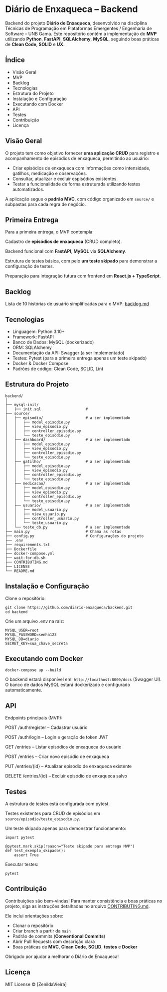 # Diário de Enxaqueca – Backend

Backend do projeto **Diário de Enxaqueca**, desenvolvido na disciplina Técnicas de Programação em Plataformas Emergentes / Engenharia de Software – UNB Gama.
Este repositório contém a implementação do **MVP** utilizando **Python**, **FastAPI**, **SQLAlchemy**, **MySQL**, seguindo boas práticas de **Clean Code**, **SOLID** e **UX**.

## Índice

* Visão Geral 
* MVP
* Backlog
* Tecnologias
* Estrutura do Projeto
* Instalação e Configuração
* Executando com Docker
* API
* Testes
* Contribuição
* Licença

## Visão Geral

O projeto tem como objetivo fornecer **uma aplicação CRUD** para registro e acompanhamento de episódios de enxaqueca, permitindo ao usuário:
* Criar episódios de enxaqueca com informações como intensidade, gatilhos, medicação e observações.
* Consultar, atualizar e excluir espisódios existentes.
* Testar a funcionalidade de forma estruturada utilizando testes automatizados.

A aplicação segue o **padrão MVC**, com código organizado em `source/` e subpastas para cada regra de negócio.

## Primeira Entrega

Para a primeira entrega, o MVP contempla:

Cadastro de **episódios de enxaqueca** (CRUD completo).

Backend funcional com **FastAPI**, **MySQL** via **SQLAlchemy**.

Estrutura de testes básica, com pelo **um teste skipado** para demonstrar a configuração de testes.

Preparação para integração futura com frontend em **React.js + TypeScript**.

## Backlog

Lista de 10 histórias de usuário simplificadas para o MVP: [backlog.md](https://github.com/diario-enxaqueca/documentacao/blob/main/docs/backlog.md)

## Tecnologias

* Linguagem: Python 3.10+
* Framework: FastAPI
* Banco de Dados: MySQL (dockerizado)
* ORM: SQLAlchemy
* Documentação da API: Swagger (a ser implementado)
* Testes: Pytest (para a primeira entrega apenas um teste skipado)
* Docker & Docker Compose
* Padrões de código: Clean Code, SOLID, Lint

## Estrutura do Projeto
```code
backend/
│
├── mysql-init/
│   ├── init.sql                    # 
├── source/
│   ├── episodio/                   # a ser implementado
│   │   ├── model_episodio.py
│   │   ├── view_episodio.py
│   │   ├── controller_episodio.py
│   │   └── teste_episodio.py
│   ├── dashboard/                  # a ser implementado
│   │   ├── model_episodio.py
│   │   ├── view_episodio.py
│   │   ├── controller_episodio.py
│   │   └── teste_episodio.py
│   ├── gatilho/                    # a ser implementado
│   │   ├── model_episodio.py
│   │   ├── view_episodio.py
│   │   ├── controller_episodio.py
│   │   └── teste_episodio.py
│   ├── medicacao/                  # a ser implementado
│   │   ├── model_episodio.py
│   │   ├── view_episodio.py
│   │   ├── controller_episodio.py
│   │   └── teste_episodio.py
│   ├── usuario/                    # a ser implementado
│   │   ├── model_usuario.py
│   │   ├── view_usuario.py
│   │   ├── controller_usuario.py
│   │   └── teste_usuario.py
│   └── teste_db.py                 # a ser implementado
├── main.py                         # Chama as rotas
├── config.py                       # Configurações do projeto
├── .env
├── requirements.txt
├── Dockerfile
├── docker-compose.yml
├── wait-for-db.sh
├── CONTRIBUTING.md
├── LICENSE
└── README.md
```

## Instalação e Configuração

Clone o repositório:
```code
git clone https://github.com/diario-enxaqueca/backend.git
cd backend
```

Crie um arquivo .env na raiz:
```code
MYSQL_USER=root
MYSQL_PASSWORD=senha123
MYSQL_DB=diario
SECRET_KEY=sua_chave_secreta

```

## Executando com Docker
```code
docker-compose up --build
```

O backend estará disponível em: `http://localhost:8000/docs` (Swagger UI).
O banco de dados MySQL estará dockerizado e configurado automaticamente.

## API

Endpoints principais (MVP):

POST /auth/register – Cadastrar usuário

POST /auth/login – Login e geração de token JWT

GET /entries – Listar episódios de enxaqueca do usuário

POST /entries – Criar novo episódio de enxaqueca

PUT /entries/{id} – Atualizar episódio de enxaqueca existente

DELETE /entries/{id} – Excluir episódio de enxaqueca salvo

## Testes

A estrutura de testes está configurada com pytest.

Testes existentes para CRUD de episódios em `source/episodio/teste_episodio.py`.

Um teste skipado apenas para demonstrar funcionamento:

```code
import pytest

@pytest.mark.skip(reason="Teste skipado para entrega MVP")
def test_exemplo_skipado():
    assert True
```

Executar testes:
```code
pytest
```

## Contribuição

Contribuições são bem-vindas! Para manter consistência e boas práticas no projeto, siga as instruções detalhadas no arquivo [CONTRIBUTING.md](CONTRIBUTING.md).

Ele inclui orientações sobre:
* Clonar o repositório
* Criar branch a partir da `main`
* Padrão de commits (**Conventional Commits**)
* Abrir Pull Requests com descrição clara
* Boas práticas de **MVC**, **Clean Code**, **SOLID**, **testes** e **Docker**

Obrigado por ajudar a melhorar o Diário de Enxaqueca!

## Licença

MIT License © [ZenildaVieira]